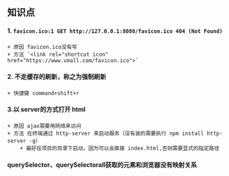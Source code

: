 ## 知识点
#### 1. `favicon.ico:1 GET http://127.0.0.1:8080/favicon.ico 404 (Not Found)`
    + 原因 favicon.ico没有写
    + 方法 `<link rel="shortcut icon" href="https://www.vmall.com/favicon.ico">`
#### 2. 不走缓存的刷新，称之为强制刷新
    + 快捷键 command+shift+r
#### 3.以 server的方式打开 html
    + 原因 ajax需要用网络来访问
    + 方法 在终端通过 http-server 来启动服务（没有装的需要执行 npm install http-server -g）
        + 最好在项目的目录下启动，因为可以会直接 index.html,否则需要显式的指定路径
#### querySelector、querySelectorall获取的元素和浏览器没有映射关系


 

